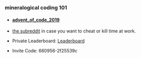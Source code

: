 ### mineralogical coding 101
  - #### [advent_of_code_2019](https://adventofcode.com)
  - [the subreddit](https://www.reddit.com/r/adventofcode/) in case you want to cheat or kill time at work. 

  - Private Leaderboard:  [Leaderboard](https://adventofcode.com/2019/leaderboard/private)
  - Invite Code:          660956-2f25539c

